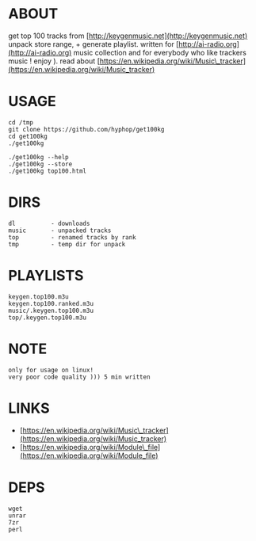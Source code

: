 # ABOUT

get top 100 tracks from [http://keygenmusic.net](http://keygenmusic.net)
unpack store range, + generate playlist.
written for [http://ai-radio.org](http://ai-radio.org) music collection and
for everybody who like trackers music ! enjoy ). 
read about [https://en.wikipedia.org/wiki/Music\_tracker](https://en.wikipedia.org/wiki/Music_tracker)

# USAGE

    cd /tmp
    git clone https://github.com/hyphop/get100kg
    cd get100kg
    ./get100kg

    ./get100kg --help
    ./get100kg --store
    ./get100kg top100.html

# DIRS

    dl          - downloads 
    music       - unpacked tracks
    top         - renamed tracks by rank
    tmp         - temp dir for unpack

# PLAYLISTS

    keygen.top100.m3u           
    keygen.top100.ranked.m3u    
    music/.keygen.top100.m3u    
    top/.keygen.top100.m3u      

# NOTE

    only for usage on linux!
    very poor code quality ))) 5 min written

# LINKS

- [https://en.wikipedia.org/wiki/Music\_tracker](https://en.wikipedia.org/wiki/Music_tracker)
- [https://en.wikipedia.org/wiki/Module\_file](https://en.wikipedia.org/wiki/Module_file)

# DEPS

    wget 
    unrar
    7zr
    perl
